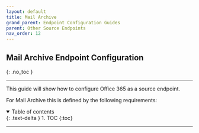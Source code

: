 ```yaml
---
layout: default
title: Mail Archive
grand_parent: Endpoint Configuration Guides
parent: Other Source Endpoints
nav_order: 12
---
```


## Mail Archive Endpoint Configuration
{: .no_toc }

---

This guide will show how to configure Office 365 as a source endpoint. 

For Mail Archive this is defined by the following requirements:

<a name="top"></a>
<details open markdown="block">
  <summary>
    Table of contents
  </summary>
  {: .text-delta }
1. TOC
{:toc}
</details>

---
